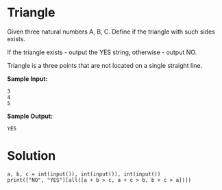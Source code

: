 # Triangle

Given three natural numbers A, B, C. Define if the triangle with such sides exists.

If the triangle exists - output the YES string, otherwise - output NO.

Triangle is a three points that are not located on a single straight line.

**Sample Input:**

```
3
4
5
```

**Sample Output:**

```
YES
```

# Solution

```
a, b, c = int(input()), int(input()), int(input())
print(["NO", "YES"][all([a + b > c, a + c > b, b + c > a])])
```